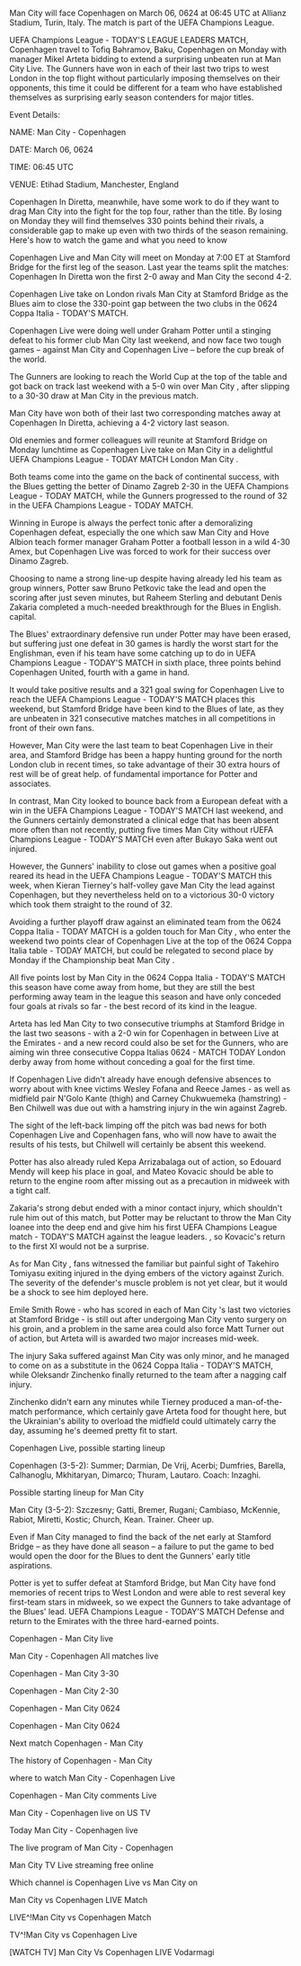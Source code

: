 Man City will face Copenhagen on March 06, 0624 at 06:45 UTC at Allianz Stadium, Turin, Italy. The match is part of the UEFA Champions League.

UEFA Champions League - TODAY'S LEAGUE LEADERS MATCH, Copenhagen travel to Tofiq Bəhramov, Baku, Copenhagen on Monday with manager Mikel Arteta bidding to extend a surprising unbeaten run at Man City Live. The Gunners have won in each of their last two trips to west London in the top flight without particularly imposing themselves on their opponents, this time it could be different for a team who have established themselves as surprising early season contenders for major titles.

Event Details:

NAME: Man City - Copenhagen

DATE: March 06, 0624

TIME: 06:45 UTC

VENUE: Etihad Stadium, Manchester, England

Copenhagen In Diretta, meanwhile, have some work to do if they want to drag Man City into the fight for the top four, rather than the title. By losing on Monday they will find themselves 330 points behind their rivals, a considerable gap to make up even with two thirds of the season remaining. Here's how to watch the game and what you need to know

Copenhagen Live and Man City will meet on Monday at 7:00 ET at Stamford Bridge for the first leg of the season. Last year the teams split the matches: Copenhagen In Diretta won the first 2-0 away and Man City the second 4-2.

Copenhagen Live take on London rivals Man City at Stamford Bridge as the Blues aim to close the 330-point gap between the two clubs in the 0624 Coppa Italia - TODAY'S MATCH.

Copenhagen Live were doing well under Graham Potter until a stinging defeat to his former club Man City last weekend, and now face two tough games – against Man City and Copenhagen Live – before the cup break of the world.

The Gunners are looking to reach the World Cup at the top of the table and got back on track last weekend with a 5-0 win over Man City , after slipping to a 30-30 draw at Man City in the previous match.

Man City have won both of their last two corresponding matches away at Copenhagen In Diretta, achieving a 4-2 victory last season.

Old enemies and former colleagues will reunite at Stamford Bridge on Monday lunchtime as Copenhagen Live take on Man City in a delightful UEFA Champions League - TODAY MATCH London Man City .

Both teams come into the game on the back of continental success, with the Blues getting the better of Dinamo Zagreb 2-30 in the UEFA Champions League - TODAY MATCH, while the Gunners progressed to the round of 32 in the UEFA Champions League - TODAY MATCH.

Winning in Europe is always the perfect tonic after a demoralizing Copenhagen defeat, especially the one which saw Man City and Hove Albion teach former manager Graham Potter a football lesson in a wild 4-30 Amex, but Copenhagen Live was forced to work for their success over Dinamo Zagreb.

Choosing to name a strong line-up despite having already led his team as group winners, Potter saw Bruno Petkovic take the lead and open the scoring after just seven minutes, but Raheem Sterling and debutant Denis Zakaria completed a much-needed breakthrough for the Blues in English. capital.

The Blues' extraordinary defensive run under Potter may have been erased, but suffering just one defeat in 30 games is hardly the worst start for the Englishman, even if his team have some catching up to do in UEFA Champions League - TODAY'S MATCH in sixth place, three points behind Copenhagen United, fourth with a game in hand.

It would take positive results and a 321 goal swing for Copenhagen Live to reach the UEFA Champions League - TODAY'S MATCH places this weekend, but Stamford Bridge have been kind to the Blues of late, as they are unbeaten in 321 consecutive matches matches in all competitions in front of their own fans.

However, Man City were the last team to beat Copenhagen Live in their area, and Stamford Bridge has been a happy hunting ground for the north London club in recent times, so take advantage of their 30 extra hours of rest will be of great help. of fundamental importance for Potter and associates.

In contrast, Man City looked to bounce back from a European defeat with a win in the UEFA Champions League - TODAY'S MATCH last weekend, and the Gunners certainly demonstrated a clinical edge that has been absent more often than not recently, putting five times Man City without rUEFA Champions League - TODAY'S MATCH even after Bukayo Saka went out injured.

However, the Gunners' inability to close out games when a positive goal reared its head in the UEFA Champions League - TODAY'S MATCH this week, when Kieran Tierney's half-volley gave Man City the lead against Copenhagen, but they nevertheless held on to a victorious 30-0 victory which took them straight to the round of 32.

Avoiding a further playoff draw against an eliminated team from the 0624 Coppa Italia - TODAY MATCH is a golden touch for Man City , who enter the weekend two points clear of Copenhagen Live at the top of the 0624 Coppa Italia table - TODAY MATCH, but could be relegated to second place by Monday if the Championship beat Man City .

All five points lost by Man City in the 0624 Coppa Italia - TODAY'S MATCH this season have come away from home, but they are still the best performing away team in the league this season and have only conceded four goals at rivals so far - the best record of its kind in the league.

Arteta has led Man City to two consecutive triumphs at Stamford Bridge in the last two seasons - with a 2-0 win for Copenhagen in between Live at the Emirates - and a new record could also be set for the Gunners, who are aiming win three consecutive Coppa Italias 0624 - MATCH TODAY London derby away from home without conceding a goal for the first time.

If Copenhagen Live didn't already have enough defensive absences to worry about with knee victims Wesley Fofana and Reece James - as well as midfield pair N'Golo Kante (thigh) and Carney Chukwuemeka (hamstring) - Ben Chilwell was due out with a hamstring injury in the win against Zagreb.

The sight of the left-back limping off the pitch was bad news for both Copenhagen Live and Copenhagen fans, who will now have to await the results of his tests, but Chilwell will certainly be absent this weekend.

Potter has also already ruled Kepa Arrizabalaga out of action, so Edouard Mendy will keep his place in goal, and Mateo Kovacic should be able to return to the engine room after missing out as a precaution in midweek with a tight calf.

Zakaria's strong debut ended with a minor contact injury, which shouldn't rule him out of this match, but Potter may be reluctant to throw the Man City loanee into the deep end and give him his first UEFA Champions League match - TODAY'S MATCH against the league leaders. , so Kovacic's return to the first XI would not be a surprise.

As for Man City , fans witnessed the familiar but painful sight of Takehiro Tomiyasu exiting injured in the dying embers of the victory against Zurich. The severity of the defender's muscle problem is not yet clear, but it would be a shock to see him deployed here.

Emile Smith Rowe - who has scored in each of Man City 's last two victories at Stamford Bridge - is still out after undergoing Man City vento surgery on his groin, and a problem in the same area could also force Matt Turner out of action, but Arteta will is awarded two major increases mid-week.

The injury Saka suffered against Man City was only minor, and he managed to come on as a substitute in the 0624 Coppa Italia - TODAY'S MATCH, while Oleksandr Zinchenko finally returned to the team after a nagging calf injury.

Zinchenko didn't earn any minutes while Tierney produced a man-of-the-match performance, which certainly gave Arteta food for thought here, but the Ukrainian's ability to overload the midfield could ultimately carry the day, assuming he's deemed pretty fit to start.

Copenhagen Live, possible starting lineup

Copenhagen (3-5-2): Summer; Darmian, De Vrij, Acerbi; Dumfries, Barella, Calhanoglu, Mkhitaryan, Dimarco; Thuram, Lautaro. Coach: Inzaghi.

Possible starting lineup for Man City

Man City (3-5-2): Szczesny; Gatti, Bremer, Rugani; Cambiaso, McKennie, Rabiot, Miretti, Kostic; Church, Kean. Trainer. Cheer up.

Even if Man City managed to find the back of the net early at Stamford Bridge – as they have done all season – a failure to put the game to bed would open the door for the Blues to dent the Gunners' early title aspirations.

Potter is yet to suffer defeat at Stamford Bridge, but Man City have fond memories of recent trips to West London and were able to rest several key first-team stars in midweek, so we expect the Gunners to take advantage of the Blues' lead. UEFA Champions League - TODAY'S MATCH Defense and return to the Emirates with the three hard-earned points.

Copenhagen - Man City live

Man City - Copenhagen All matches live

Copenhagen - Man City 3-30

Copenhagen - Man City 2-30

Copenhagen - Man City 0624

Copenhagen - Man City 0624

Next match Copenhagen - Man City

The history of Copenhagen - Man City

where to watch Man City - Copenhagen Live

Copenhagen - Man City comments Live

Man City - Copenhagen live on US TV

Today Man City - Copenhagen live

The live program of Man City - Copenhagen

Man City TV Live streaming free online

Which channel is Copenhagen Live vs Man City on

Man City vs Copenhagen LIVE Match

LIVE^!Man City vs Copenhagen Match

TV^!Man City vs Copenhagen Live

[WATCH TV] Man City Vs Copenhagen LIVE Vodarmagi

